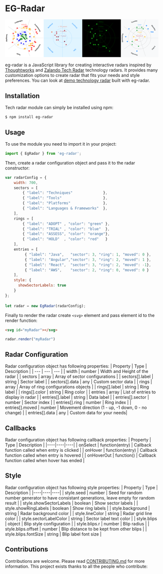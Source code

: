 # EG-Radar

<img src="radars.PNG" width="888">

eg-radar is a JavaScript library for creating interactive radars inspired by [Thoughtworks](https://www.thoughtworks.com/radar) and [Zalando Tech Radar](https://opensource.zalando.com/tech-radar/) technology radars. It provides many customization options to create radar that fits your needs and style preferences. You can look at [demo technology radar](https://eg-radar-demo.stackblitz.io/) built with eg-radar.


## Installation
Tech radar module can simply be installed using npm:
```sh
$ npm install eg-radar
```

## Usage
To use the module you need to import it in your project:
```javascript
import { EgRadar } from 'eg-radar';
```
Then, create a radar configuration object and pass it to the radar constructor:
```javascript
var radarConfig = {
    width: 700,
    sectors = [
        { "label": "Techniques"              },
        { "label": "Tools"                   },
        { "label": "Platforms"               },
        { "label": "Languages & Frameworks"  },
    ],
    rings = [
        { "label": "ADOPT" , "color": "green" },
        { "label": "TRIAL" , "color": "blue"  },
        { "label": "ASSESS", "color": "orange"},
        { "label": "HOLD"  , "color": "red"   }
    ],
    entries = [
         { "label": "Java",   "sector": 3, "ring": 1, "moved": 0 },
         { "label": "Angular","sector": 3, "ring": 2, "moved": 1 },
         { "label": "React",  "sector": 3, "ring": 2, "moved": -1},
         { "label": "AWS",    "sector": 2, "ring": 0, "moved": 0 }
    ],
    style: {
      showSectorLabels: true
    }
};

let radar = new EgRadar(radarConfig);
```

Finally to render the radar create `<svg>` element and pass element id to the render function:

```html
<svg id="myRadar"></svg>
```
```javascript
radar.render("myRadar")
```

## Radar Configuration
Radar configuration object has following properties:
| Property | Type | Description |
| --- | --- | --- |
| width | number | Width and Height of the radar |
| sectors | array | Array of sector configurations |
| sectors[].label | string | Sector label |
| sectors[].data | any | Custom sector data   |
| rings | array | Array of ring configurations objects |
| rings[].label | string | Ring label |
| rings[].color | string | Ring color |
| entries | array | List of entries to display in radar |
| entries[].label | string | Data label |
| entries[].sector | number | Sector index |
| entries[].ring | number | Ring index |
| entries[].moved | number | Movement direction (1 - up, -1 down, 0 - no change) |
| entries[].data | any | Custom data for your needs|

## Callbacks
Radar configuration object has following callback properties:
| Property | Type | Description |
|----|----|----|
| onSelect | function(entry) | Callback function called when entry is clicked |
| onHover | function(entry) | Callback function called when entry is hovered |
| onHoverOut | function() | Callback function called when hover has ended |

## Style
Radar configuration object has following style properties:
| Property | Type | Description |
|----|----|----|
| style.seed | number | Seed for random number generator to have consistant generations, leave empty for random result |
| style.showSectorLabels | boolean | Show sector labels |
| style.showRingLabels | boolean | Show ring labels |
| style.background | string | Radar background color |
| style.lineColor | string | Radar grid line color |
| style.sectorLabelColor | string | Sector label text color |
| style.blips | object | Blip style configuration |
| style.blips.r | number | Blip radius |
| style.blips.offset | number | Blip distance to be kept from other blips |
| style.blips.fontSize | string | Blip label font size |

## Contributions

Contributions are welcome. Please read [CONTRIBUTING.md]() for more information. This project exists thanks to all the people who contribute:


